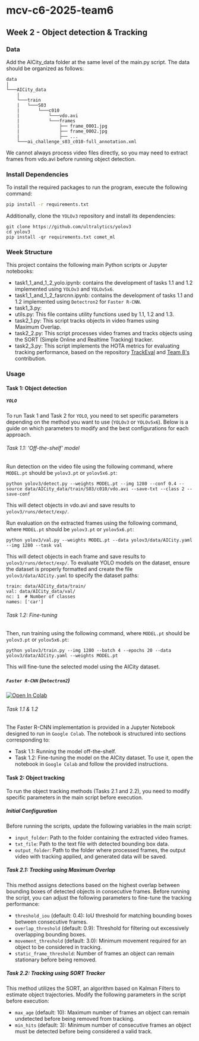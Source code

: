 # mcv-c6-2025-team6

## Week 2 - Object detection & Tracking

### Data
Add the AICity_data folder at the same level of the main.py script. The data should be organized as follows:

```
data
│
└───AICity_data
    |
    └───train
    |   └───S03
    |       └───c010
    |           └───vdo.avi
    |           └───frames
    |               ├── frame_0001.jpg
    |               ├── frame_0002.jpg
    |               ├── ...
    └───ai_challenge_s03_c010-full_annotation.xml
```
We cannot always process video files directly, so you may need to extract frames from vdo.avi before running object detection.
### Install Dependencies
To install the required packages to run the program, execute the following command:

```bash
pip install -r requirements.txt
```
Additionally, clone the `YOLOv3` repository and install its dependencies:
```
git clone https://github.com/ultralytics/yolov3
cd yolov3
pip install -qr requirements.txt comet_ml
```
### Week Structure
This project contains the following main Python scripts or Jupyter notebooks:
- task1_1_and_1_2_yolo.ipynb: contains the development of tasks 1.1 and 1.2 implemented using `YOLOv3` and `YOLOv5x6`.
- task1_1_and_1_2_fasrcnn.ipynb: contains the development of tasks 1.1 and 1.2 implemented using `Detectron2` for `Faster R-CNN`.
- task1_3.py:
- utils.py: This file contains utility functions used by 1.1, 1.2 and 1.3.
- task2_1.py: This script tracks objects in video frames using Maximum Overlap.
- task2_2.py: This script processes video frames and tracks objects using the SORT (Simple Online and Realtime Tracking) tracker.
- task2_3.py: This script implements the HOTA metrics for evaluating tracking performance, based on the repository [TrackEval](https://github.com/JonathonLuiten/TrackEval) and [Team 8's](https://github.com/mcv-m6-video/mcv-c6-2025-team8) contribution.

### Usage
#### Task 1: Object detection
##### `YOLO` 
To run Task 1 and Task 2 for `YOLO`, you need to set specific parameters depending on the method you want to use (`YOLOv3` or `YOLOv5x6`). Below is a guide on which parameters to modify and the best configurations for each approach.
###### Task 1.1: 'Off-the-shelf' model
Run detection on the video file using the following command, where `MODEL.pt` should be `yolov3.pt` or `yolov5x6.pt`:
```
python yolov3/detect.py --weights MODEL.pt --img 1280 --conf 0.4 --source data/AICity_data/train/S03/c010/vdo.avi --save-txt --class 2 --save-conf
```
This will detect objects in vdo.avi and save results to `yolov3/runs/detect/exp/`.

Run evaluation on the extracted frames using the following command, where `MODEL.pt` should be `yolov3.pt` or `yolov5x6.pt`:
```
python yolov3/val.py --weights MODEL.pt --data yolov3/data/AICity.yaml --img 1280 --task val
```
This will detect objects in each frame and save results to `yolov3/runs/detect/exp/`.
To evaluate YOLO models on the dataset, ensure the dataset is properly formatted and create the file `yolov3/data/AICity.yaml` to specify the dataset paths:
```
train: data/AICity_data/train/
val: data/AICity_data/val/
nc: 1  # Number of classes
names: ['car']
```
###### Task 1.2: Fine-tuning
Then, run training using the following command, where `MODEL.pt` should be `yolov3.pt` or `yolov5x6.pt`:
```
python yolov3/train.py --img 1280 --batch 4 --epochs 20 --data yolov3/data/AICity.yaml --weights MODEL.pt
```
This will fine-tune the selected model using the AICity dataset.
##### `Faster R-CNN` (`Detectron2`) 
[![Open In Colab](https://colab.research.google.com/assets/colab-badge.svg)](https://colab.research.google.com/drive/1F7qtLkDfGcMvYYJG6vzCo8pLxjUnfVPS?usp=sharing)

###### Task 1.1 & 1.2
The Faster R-CNN implementation is provided in a Jupyter Notebook designed to run in `Google Colab`. The notebook is structured into sections corresponding to:
- Task 1.1: Running the model off-the-shelf.
- Task 1.2: Fine-tuning the model on the AICity dataset.
To use it, open the notebook in `Google Colab` and follow the provided instructions.
#### Task 2: Object tracking
To run the object tracking methods (Tasks 2.1 and 2.2), you need to modify specific parameters in the main script before execution.
##### Initial Configuration
Before running the scripts, update the following variables in the main script:
- `input_folder`: Path to the folder containing the extracted video frames.
- `txt_file`: Path to the text file with detected bounding box data.
- `output_folder`: Path to the folder where processed frames, the output video with tracking applied, and generated data will be saved.
##### Task 2.1: Tracking using Maximum Overlap
This method assigns detections based on the highest overlap between bounding boxes of detected objects in consecutive frames.
Before running the script, you can adjust the following parameters to fine-tune the tracking performance:
- `threshold_iou` (default: 0.4): IoU threshold for matching bounding boxes between consecutive frames.
- `overlap_threshold` (default: 0.9): Threshold for filtering out excessively overlapping bounding boxes.
- `movement_threshold` (default: 3.0): Minimum movement required for an object to be considered in tracking.
- `static_frame_threshold`: Number of frames an object can remain stationary before being removed.
##### Task 2.2: Tracking using SORT Tracker
This method utilizes the SORT, an algorithm based on Kalman Filters to estimate object trajectories.
Modify the following parameters in the script before execution:
- `max_age` (default: 10): Maximum number of frames an object can remain undetected before being removed from tracking.
- `min_hits` (default: 3): Minimum number of consecutive frames an object must be detected before being considered a valid track.
